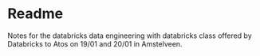 # Readme

Notes for the databricks data engineering with databricks class offered by Databricks to Atos on 19/01 and 20/01 in Amstelveen.

